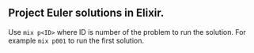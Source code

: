 ## Project Euler solutions in Elixir.

Use `mix p<ID>` where ID is number of the problem to run the solution. For example `mix p001` to run the first solution.